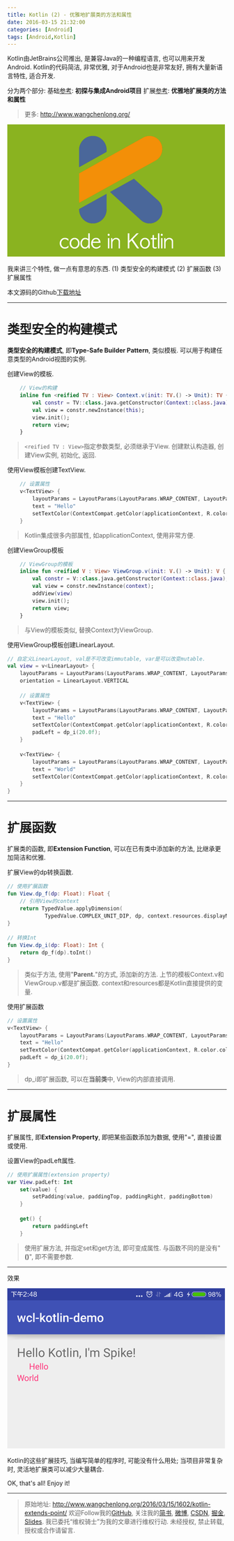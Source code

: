 ```yaml
---
title: Kotlin (2) - 优雅地扩展类的方法和属性
date: 2016-03-15 21:32:00
categories: [Android]
tags: [Android,Kotlin]
---
```


Kotlin由JetBrains公司推出, 是兼容Java的一种编程语言, 也可以用来开发Android. Kotlin的代码简洁, 非常优雅, 对于Android也是非常友好, 拥有大量新语言特性, 适合开发. 

分为两个部分:
基础[参考](http://www.wangchenlong.org/2016/03/15/1602/kotlin-first/): **初探与集成Android项目**
扩展[参考](http://www.wangchenlong.org/2016/03/15/1602/kotlin-extends-point/): **优雅地扩展类的方法和属性**

<!-- more -->
> 更多: http://www.wangchenlong.org/

![Kotlin](kotlin-extends-point/kotlin-code.png)

我来讲三个特性, 做一点有意思的东西.
(1) 类型安全的构建模式
(2) 扩展函数
(3) 扩展属性

本文源码的Github[下载地址](https://github.com/SpikeKing/wcl-kotlin-demo)

---

# 类型安全的构建模式

**类型安全的构建模式**, 即**Type-Safe Builder Pattern**, 类似模板. 
可以用于构建任意类型的Android视图的实例. 

创建View的模板.
```kotlin
    // View的构建
    inline fun <reified TV : View> Context.v(init: TV.() -> Unit): TV {
        val constr = TV::class.java.getConstructor(Context::class.java);
        val view = constr.newInstance(this);
        view.init();
        return view;
    }
```
> ``<reified TV : View>``指定参数类型, 必须继承于View.
> 创建默认构造器, 创建View实例, 初始化, 返回. 

使用View模板创建TextView.
```kotlin
    // 设置属性
    v<TextView> {
        layoutParams = LayoutParams(LayoutParams.WRAP_CONTENT, LayoutParams.WRAP_CONTENT)
        text = "Hello"
        setTextColor(ContextCompat.getColor(applicationContext, R.color.colorAccent))
    }
```
> Kotlin集成很多内部属性, 如applicationContext, 使用非常方便.

创建ViewGroup模板
```kotlin
    // ViewGroup的模板
    inline fun <reified V : View> ViewGroup.v(init: V.() -> Unit): V {
        val constr = V::class.java.getConstructor(Context::class.java);
        val view = constr.newInstance(context);
        addView(view)
        view.init();
        return view;
    }
```
> 与View的模板类似, 替换Context为ViewGroup.

使用ViewGroup模板创建LinearLayout.
```kotlin
// 自定义LinearLayout, val是不可改变immutable, var是可以改变mutable.
val view = v<LinearLayout> {
    layoutParams = LayoutParams(LayoutParams.WRAP_CONTENT, LayoutParams.WRAP_CONTENT)
    orientation = LinearLayout.VERTICAL

    // 设置属性
    v<TextView> {
        layoutParams = LayoutParams(LayoutParams.WRAP_CONTENT, LayoutParams.WRAP_CONTENT)
        text = "Hello"
        setTextColor(ContextCompat.getColor(applicationContext, R.color.colorAccent))
        padLeft = dp_i(20.0f);
    }

    v<TextView> {
        layoutParams = LayoutParams(LayoutParams.WRAP_CONTENT, LayoutParams.WRAP_CONTENT)
        text = "World"
        setTextColor(ContextCompat.getColor(applicationContext, R.color.colorAccent))
    }
}
```

---

# 扩展函数
扩展类的函数, 即**Extension Function**, 可以在已有类中添加新的方法, 比继承更加简洁和优雅.

扩展View的dp转换函数.
```kotlin
// 使用扩展函数
fun View.dp_f(dp: Float): Float {
    // 引用View的context
    return TypedValue.applyDimension(
            TypedValue.COMPLEX_UNIT_DIP, dp, context.resources.displayMetrics)
}

// 转换Int
fun View.dp_i(dp: Float): Int {
    return dp_f(dp).toInt()
}
```
> 类似于方法, 使用"**Parent.**"的方式, 添加新的方法.
> 上节的模板Context.v和ViewGroup.v都是扩展函数.
> context和resources都是Kotlin直接提供的变量.

使用扩展函数
```kotlin
// 设置属性
v<TextView> {
    layoutParams = LayoutParams(LayoutParams.WRAP_CONTENT, LayoutParams.WRAP_CONTENT)
    text = "Hello"
    setTextColor(ContextCompat.getColor(applicationContext, R.color.colorAccent))
    padLeft = dp_i(20.0f);
}
```
> dp_i即扩展函数, 可以在**当前类**中, View的内部直接调用.

---

# 扩展属性
扩展属性, 即**Extension Property**, 即把某些函数添加为数据, 使用"=", 直接设置或使用.

设置View的padLeft属性.
```kotlin
// 使用扩展属性(extension property)
var View.padLeft: Int
    set(value) {
        setPadding(value, paddingTop, paddingRight, paddingBottom)
    }

    get() {
        return paddingLeft
    }
```

> 使用扩展方法, 并指定set和get方法, 即可变成属性.
> 与函数不同的是没有"**()**", 即不需要参数.

---

效果

![Show](kotlin-extends-point/kotlin-show.png)

Kotlin的这些扩展技巧, 当编写简单的程序时, 可能没有什么用处; 当项目非常复杂时, 灵活地扩展类可以减少大量耦合.

OK, that's all! Enjoy it!

---

> 原始地址: 
> http://www.wangchenlong.org/2016/03/15/1602/kotlin-extends-point/
> 欢迎Follow我的[GitHub](https://github.com/SpikeKing), 关注我的[简书](http://www.jianshu.com/users/e2b4dd6d3eb4/latest_articles), [微博](http://weibo.com/u/2852941392), [CSDN](http://blog.csdn.net/caroline_wendy), [掘金](http://gold.xitu.io/#/user/56de98c2f3609a005442ec58), [Slides](https://slides.com/spikeking). 
> 我已委托“维权骑士”为我的文章进行维权行动. 未经授权, 禁止转载, 授权或合作请留言.